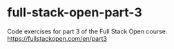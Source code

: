 # full-stack-open-part-3
Code exercises for part 3 of the Full Stack Open course. https://fullstackopen.com/en/part3
